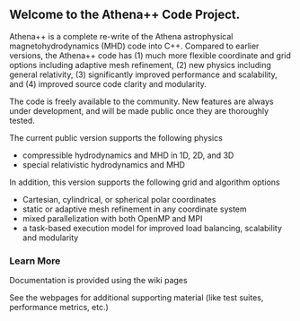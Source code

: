 ## Welcome to the Athena++ Code Project.

Athena++ is a complete re-write of the Athena astrophysical magnetohydrodynamics (MHD) code into C++.  Compared to earlier versions, the Athena++ code has (1) much more flexible coordinate and grid options including adaptive mesh refinement, (2) new physics including general relativity, (3) significantly improved performance and scalability, and (4) improved source code clarity and modularity.

The code is freely available to the community.  New features are always under development, and will be made public once they are thoroughly tested.

The current public version supports the following physics
* compressible hydrodynamics and MHD in 1D, 2D, and 3D
* special relativistic hydrodynamics and MHD

In addition, this version supports the following grid and algorithm options
* Cartesian, cylindrical, or spherical polar coordinates
* static or adaptive mesh refinement in any coordinate system
* mixed parallelization with both OpenMP and MPI
* a task-based execution model for improved load balancing, scalability and modularity

### Learn More

Documentation is provided using the wiki pages

See the webpages for additional supporting material (like test suites, performance metrics, etc.)


